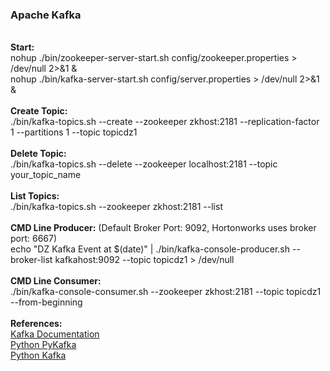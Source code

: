 <h3>Apache Kafka</h3>
<br><b>Start:</b>
<br>nohup ./bin/zookeeper-server-start.sh config/zookeeper.properties > /dev/null 2>&1 &
<br>nohup ./bin/kafka-server-start.sh config/server.properties > /dev/null 2>&1 &
<br>
<br><b>Create Topic:</b>
<br>./bin/kafka-topics.sh --create --zookeeper zkhost:2181 --replication-factor 1 --partitions 1 --topic topicdz1
<br>
<br><b>Delete Topic:</b>
<br>./bin/kafka-topics.sh --delete --zookeeper localhost:2181 --topic your_topic_name
<br>
<br><b>List Topics:</b>
<br>./bin/kafka-topics.sh --zookeeper zkhost:2181 --list
<br>
<br><b>CMD Line Producer:</b>  (Default Broker Port: 9092, Hortonworks uses broker port: 6667)
<br>echo "DZ Kafka Event at $(date)" | ./bin/kafka-console-producer.sh --broker-list kafkahost:9092 --topic topicdz1 > /dev/null
<br>
<br><b>CMD Line Consumer:</b>
<br>./bin/kafka-console-consumer.sh --zookeeper zkhost:2181 --topic topicdz1 --from-beginning
<br>
<br><b>References:</b>
<br><a href="https://kafka.apache.org/documentation/">Kafka Documentation</a>
<br><a href="https://pypi.python.org/pypi/pykafka/2.6.0.dev2">Python PyKafka</a>
<br><a href="https://pypi.python.org/pypi/kafka/1.2.5">Python Kafka</a>

